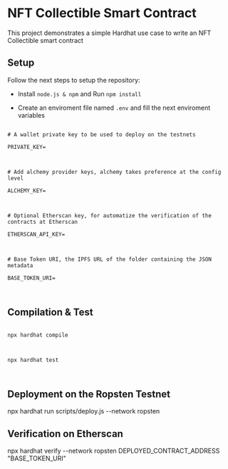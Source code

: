 
# NFT Collectible Smart Contract

  

This project demonstrates a simple Hardhat use case to write an NFT Collectible smart contract

  

## Setup

  

Follow the next steps to setup the repository:

  

- Install `node.js & npm` and Run `npm install`

- Create an enviroment file named `.env` and fill the next enviroment variables

  

```

# A wallet private key to be used to deploy on the testnets

PRIVATE_KEY=

  

# Add alchemy provider keys, alchemy takes preference at the config level

ALCHEMY_KEY=

  

# Optional Etherscan key, for automatize the verification of the contracts at Etherscan

ETHERSCAN_API_KEY=

  

# Base Token URI, the IPFS URL of the folder containing the JSON metadata

BASE_TOKEN_URI=

  

```

  

## Compilation & Test

```

npx hardhat compile

  

npx hardhat test

  

```

  

## Deployment on the Ropsten Testnet

npx hardhat run scripts/deploy.js --network ropsten

  

## Verification on Etherscan

npx hardhat verify --network ropsten DEPLOYED_CONTRACT_ADDRESS "BASE_TOKEN_URI"